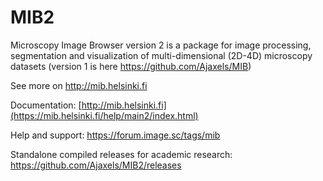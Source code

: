 # MIB2
Microscopy Image Browser version 2 is a package for image processing, segmentation and visualization of multi-dimensional (2D-4D) 
microscopy datasets (version 1 is here https://github.com/Ajaxels/MIB)

See more on http://mib.helsinki.fi

Documentation: [http://mib.helsinki.fi](https://mib.helsinki.fi/help/main2/index.html)

Help and support: https://forum.image.sc/tags/mib

Standalone compiled releases for academic research: https://github.com/Ajaxels/MIB2/releases
